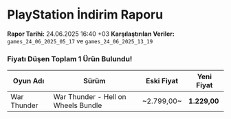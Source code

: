# PlayStation İndirim Raporu

**Rapor Tarihi:** 24.06.2025 16:40 +03
**Karşılaştırılan Veriler:** `games_24_06_2025_05_17` ve `games_24_06_2025_13_19`

### Fiyatı Düşen Toplam 1 Ürün Bulundu!

| Oyun Adı | Sürüm | Eski Fiyat | Yeni Fiyat |
|---|---|---|---|
| War Thunder | War Thunder - Hell on Wheels Bundle | ~2.799,00~ | **1.229,00** |
